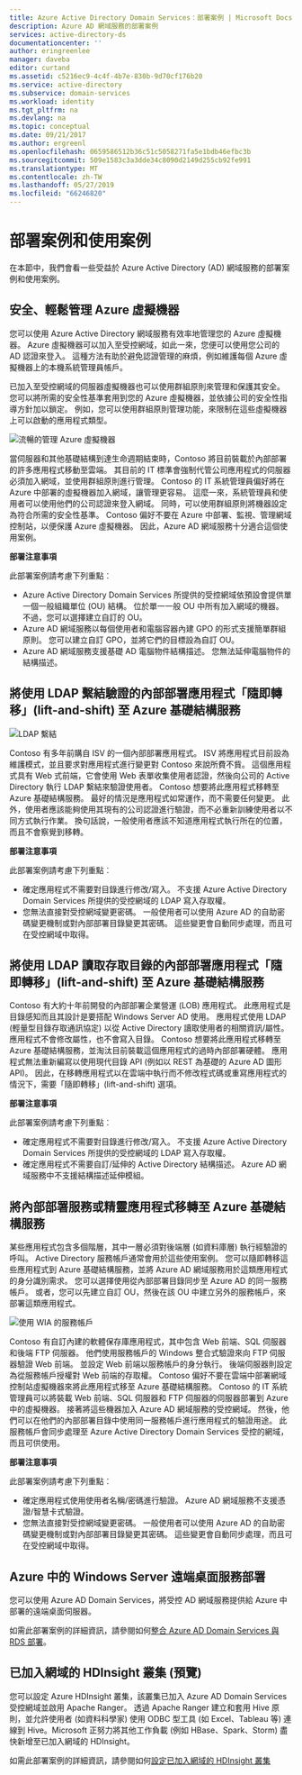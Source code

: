 ```yaml
---
title: Azure Active Directory Domain Services：部署案例 | Microsoft Docs
description: Azure AD 網域服務的部署案例
services: active-directory-ds
documentationcenter: ''
author: eringreenlee
manager: daveba
editor: curtand
ms.assetid: c5216ec9-4c4f-4b7e-830b-9d70cf176b20
ms.service: active-directory
ms.subservice: domain-services
ms.workload: identity
ms.tgt_pltfrm: na
ms.devlang: na
ms.topic: conceptual
ms.date: 09/21/2017
ms.author: ergreenl
ms.openlocfilehash: 0659586512b36c51c5058271fa5e1bdb46efbc3b
ms.sourcegitcommit: 509e1583c3a3dde34c8090d2149d255cb92fe991
ms.translationtype: MT
ms.contentlocale: zh-TW
ms.lasthandoff: 05/27/2019
ms.locfileid: "66246820"
---
```

# <a name="deployment-scenarios-and-use-cases"></a>部署案例和使用案例
在本節中，我們會看一些受益於 Azure Active Directory (AD) 網域服務的部署案例和使用案例。

## <a name="secure-easy-administration-of-azure-virtual-machines"></a>安全、輕鬆管理 Azure 虛擬機器
您可以使用 Azure Active Directory 網域服務有效率地管理您的 Azure 虛擬機器。 Azure 虛擬機器可以加入至受控網域，如此一來，您便可以使用您公司的 AD 認證來登入。 這種方法有助於避免認證管理的麻煩，例如維護每個 Azure 虛擬機器上的本機系統管理員帳戶。

已加入至受控網域的伺服器虛擬機器也可以使用群組原則來管理和保護其安全。 您可以將所需的安全性基準套用到您的 Azure 虛擬機器，並依據公司的安全性指導方針加以鎖定。 例如，您可以使用群組原則管理功能，來限制在這些虛擬機器上可以啟動的應用程式類型。

![流暢的管理 Azure 虛擬機器](./media/active-directory-domain-services-scenarios/streamlined-vm-administration.png)

當伺服器和其他基礎結構到達生命週期結束時，Contoso 將目前裝載於內部部署的許多應用程式移動至雲端。 其目前的 IT 標準會強制代管公司應用程式的伺服器必須加入網域，並使用群組原則進行管理。 Contoso 的 IT 系統管理員偏好將在 Azure 中部署的虛擬機器加入網域，讓管理更容易。 這麼一來，系統管理員和使用者可以使用他們的公司認證來登入網域。 同時，可以使用群組原則將機器設定為符合所需的安全性基準。 Contoso 偏好不要在 Azure 中部署、監視、管理網域控制站，以便保護 Azure 虛擬機器。 因此，Azure AD 網域服務十分適合這個使用案例。

**部署注意事項**

此部署案例請考慮下列重點︰

* Azure Active Directory Domain Services 所提供的受控網域依預設會提供單一個一般組織單位 (OU) 結構。 位於單一一般 OU 中所有加入網域的機器。 不過，您可以選擇建立自訂的 OU。
* Azure AD 網域服務以每個使用者和電腦容器內建 GPO 的形式支援簡單群組原則。 您可以建立自訂 GPO，並將它們的目標設為自訂 OU。
* Azure AD 網域服務支援基礎 AD 電腦物件結構描述。 您無法延伸電腦物件的結構描述。

## <a name="lift-and-shift-an-on-premises-application-that-uses-ldap-bind-authentication-to-azure-infrastructure-services"></a>將使用 LDAP 繫結驗證的內部部署應用程式「隨即轉移」(lift-and-shift) 至 Azure 基礎結構服務
![LDAP 繫結](./media/active-directory-domain-services-scenarios/ldap-bind.png)

Contoso 有多年前購自 ISV 的一個內部部署應用程式。 ISV 將應用程式目前設為維護模式，並且要求對應用程式進行變更對 Contoso 來說所費不貲。 這個應用程式具有 Web 式前端，它會使用 Web 表單收集使用者認證，然後向公司的 Active Directory 執行 LDAP 繫結來驗證使用者。 Contoso 想要將此應用程式移轉至 Azure 基礎結構服務。 最好的情況是應用程式如常運作，而不需要任何變更。 此外，使用者應該能夠使用其現有的公司認證進行驗證，而不必重新訓練使用者以不同方式執行作業。 換句話說，一般使用者應該不知道應用程式執行所在的位置，而且不會察覺到移轉。

**部署注意事項**

此部署案例請考慮下列重點︰

* 確定應用程式不需要對目錄進行修改/寫入。 不支援 Azure Active Directory Domain Services 所提供的受控網域的 LDAP 寫入存取權。
* 您無法直接對受控網域變更密碼。 一般使用者可以使用 Azure AD 的自助密碼變更機制或對內部部署目錄變更其密碼。 這些變更會自動同步處理，而且可在受控網域中取得。

## <a name="lift-and-shift-an-on-premises-application-that-uses-ldap-read-to-access-the-directory-to-azure-infrastructure-services"></a>將使用 LDAP 讀取存取目錄的內部部署應用程式「隨即轉移」(lift-and-shift) 至 Azure 基礎結構服務
Contoso 有大約十年前開發的內部部署企業營運 (LOB) 應用程式。 此應用程式是目錄感知而且其設計是要搭配 Windows Server AD 使用。 應用程式使用 LDAP (輕量型目錄存取通訊協定) 以從 Active Directory 讀取使用者的相關資訊/屬性。 應用程式不會修改屬性，也不會寫入目錄。 Contoso 想要將此應用程式移轉至 Azure 基礎結構服務，並淘汰目前裝載這個應用程式的過時內部部署硬體。 應用程式無法重新編寫以使用現代目錄 API (例如以 REST 為基礎的 Azure AD 圖形 API)。 因此，在移轉應用程式以在雲端中執行而不修改程式碼或重寫應用程式的情況下，需要「隨即轉移」(lift-and-shift) 選項。

**部署注意事項**

此部署案例請考慮下列重點︰

* 確定應用程式不需要對目錄進行修改/寫入。 不支援 Azure Active Directory Domain Services 所提供的受控網域的 LDAP 寫入存取權。
* 確定應用程式不需要自訂/延伸的 Active Directory 結構描述。 Azure AD 網域服務中不支援結構描述延伸模組。

## <a name="migrate-an-on-premises-service-or-daemon-application-to-azure-infrastructure-services"></a>將內部部署服務或精靈應用程式移轉至 Azure 基礎結構服務
某些應用程式包含多個階層，其中一層必須對後端層 (如資料庫層) 執行經驗證的呼叫。 Active Directory 服務帳戶通常會用於這些使用案例。 您可以隨即轉移這些應用程式到 Azure 基礎結構服務，並將 Azure AD 網域服務用於這類應用程式的身分識別需求。 您可以選擇使用從內部部署目錄同步至 Azure AD 的同一服務帳戶。 或者，您可以先建立自訂 OU，然後在該 OU 中建立另外的服務帳戶，來部署這類應用程式。

![使用 WIA 的服務帳戶](./media/active-directory-domain-services-scenarios/wia-service-account.png)

Contoso 有自訂內建的軟體保存庫應用程式，其中包含 Web 前端、SQL 伺服器和後端 FTP 伺服器。 他們使用服務帳戶的 Windows 整合式驗證來向 FTP 伺服器驗證 Web 前端。 並設定 Web 前端以服務帳戶的身分執行。 後端伺服器則設定為從服務帳戶授權對 Web 前端的存取權。 Contoso 偏好不要在雲端中部署網域控制站虛擬機器來將此應用程式移至 Azure 基礎結構服務。 Contoso 的 IT 系統管理員可以將裝載 Web 前端、SQL 伺服器和 FTP 伺服器的伺服器部署到 Azure 中的虛擬機器。 接著將這些機器加入 Azure AD 網域服務的受控網域。 然後，他們可以在他們的內部部署目錄中使用同一服務帳戶進行應用程式的驗證用途。 此服務帳戶會同步處理至 Azure Active Directory Domain Services 受控的網域，而且可供使用。

**部署注意事項**

此部署案例請考慮下列重點︰

* 確定應用程式使用使用者名稱/密碼進行驗證。 Azure AD 網域服務不支援憑證/智慧卡式驗證。
* 您無法直接對受控網域變更密碼。 一般使用者可以使用 Azure AD 的自助密碼變更機制或對內部部署目錄變更其密碼。 這些變更會自動同步處理，而且可在受控網域中取得。

## <a name="windows-server-remote-desktop-services-deployments-in-azure"></a>Azure 中的 Windows Server 遠端桌面服務部署
您可以使用 Azure AD Domain Services，將受控 AD 網域服務提供給 Azure 中部署的遠端桌面伺服器。

如需此部署案例的詳細資訊，請參閱如何[整合 Azure AD Domain Services 與 RDS 部署](https://docs.microsoft.com/windows-server/remote/remote-desktop-services/rds-azure-adds)。


## <a name="domain-joined-hdinsight-clusters-preview"></a>已加入網域的 HDInsight 叢集 (預覽)
您可以設定 Azure HDInsight 叢集，該叢集已加入 Azure AD Domain Services 受控網域並啟用 Apache Ranger。 透過 Apache Ranger 建立和套用 Hive 原則，並允許使用者 (如資料科學家) 使用 ODBC 型工具 (如 Excel、Tableau 等) 連線到 Hive。Microsoft 正努力將其他工作負載 (例如 HBase、Spark、Storm) 盡快新增至已加入網域的 HDInsight。

如需此部署案例的詳細資訊，請參閱如何[設定已加入網域的 HDInsight 叢集](../hdinsight/domain-joined/apache-domain-joined-configure.md)
